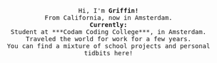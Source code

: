 <p align="center", style="font-family:monospace;">
Hi, I'm <strong>Griffin!</strong>
<br>From California, now in Amsterdam.<br>
<b>Currently:</b><br>
Student at ***Codam Coding College***, in Amsterdam.<br>
Traveled the world for work for a few years.<br>
You can find a mixture of school projects and personal tidbits here!
</p>
<!--
**potatokuka/potatokuka** is a ✨ _special_ ✨ repository because its `README.md` (this file) appears on your GitHub profile.
